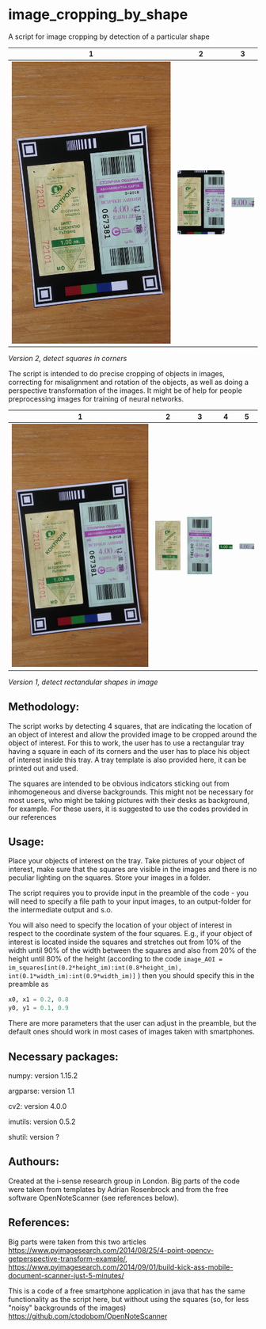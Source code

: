 # image_cropping_by_shape
A script for image cropping by detection of a particular shape

1|2|3
-|-|-
<img src="20190417_123245.jpg" alt="Drawing" width="520"/> | <img src="NEW_20190417_123245.jpg" alt="Drawing" width="150"> | <img src="AOINEW_20190417_123245.jpg" alt="Drawing" width="70"/>
*Version 2, detect squares in corners*

The script is intended to do precise cropping of objects in images, correcting for misalignment and rotation of the objects, as well as doing a perspective transformation of the images. It might be of help for people preprocessing images for training of neural networks. 

1|2|3|4|5
-|-|-|-|- 
<img src="20190417_123245.jpg" alt="Drawing" width="920"/> | <img src="small_20190417_123245.jpg" alt="Drawing" width="150"/> | <img src="20190417_123245_a.jpg" alt="Drawing" width="150"/> | <img src="AOIsmall_20190417_123245.jpg" alt="Drawing" width="70"/>| <img src="AOI20190417_123245.jpg" alt="Drawing" width="80"/>
*Version 1, detect rectandular shapes in image*

## Methodology:
The script works by detecting 4 squares, that are indicating the location of an object of interest and allow the provided image to be cropped around the object of interest. For this to work, the user has to use a rectangular tray having a square in each of its corners and the user has to place his object of interest inside this tray. A tray template is also provided here, it can be printed out and used.

The squares are intended to be obvious indicators sticking out from inhomogeneous and diverse backgrounds. This might not be necessary for most users, who might be taking pictures with their desks as background, for example. For these users, it is suggested to use the codes provided in our references

## Usage:
Place your objects of interest on the tray. Take pictures of your object of interest, make sure that the squares are visible in the images and there is no peculiar lighting on the squares. Store your images in a folder.

The script requires you to provide input in the preamble of the code - you will need to specify a file path to your input images, to an output-folder for the intermediate output and s.o.

You will also need to specify the location of your object of interest in respect to the coordinate system of the four squares. E.g., if your object of interest is located inside the squares and stretches out from 10% of the width until 90% of the width between the squares and also from 20% of the height until 80% of the height (according to the code
`image_AOI = im_squares[int(0.2*height_im):int(0.8*height_im), int(0.1*width_im):int(0.9*width_im)]` )
then you should specify this in the preamble as 

```python
x0, x1 = 0.2, 0.8
y0, y1 = 0.1, 0.9
```

There are more parameters that the user can adjust in the preamble, but the default ones should work in most cases of images taken with smartphones. 

## Necessary packages:
numpy: version 1.15.2

argparse: version 1.1

cv2: version 4.0.0

imutils: version 0.5.2

shutil: version ?


## Authours:
Created at the i-sense research group in London. Big parts of the code were taken from templates by Adrian Rosenbrock and from the free software OpenNoteScanner (see references below). 

## References:
Big parts were taken from this two articles https://www.pyimagesearch.com/2014/08/25/4-point-opencv-getperspective-transform-example/,
https://www.pyimagesearch.com/2014/09/01/build-kick-ass-mobile-document-scanner-just-5-minutes/

This is a code of a free smartphone application in java that has the same functionality as the script here, but without using the squares (so, for less "noisy" backgrounds of the images) https://github.com/ctodobom/OpenNoteScanner
